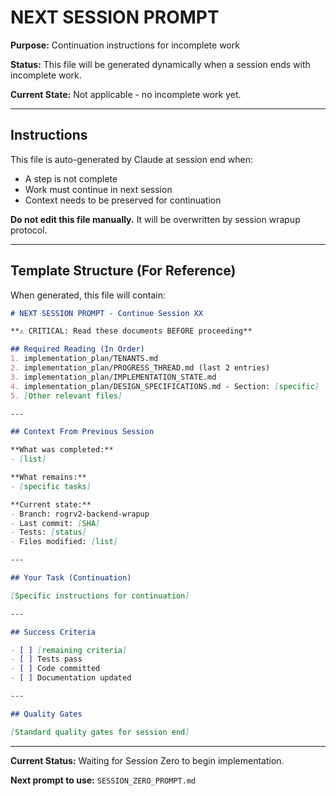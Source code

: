 # NEXT SESSION PROMPT

**Purpose:** Continuation instructions for incomplete work

**Status:** This file will be generated dynamically when a session ends with incomplete work.

**Current State:** Not applicable - no incomplete work yet.

---

## Instructions

This file is auto-generated by Claude at session end when:
- A step is not complete
- Work must continue in next session
- Context needs to be preserved for continuation

**Do not edit this file manually.** It will be overwritten by session wrapup protocol.

---

## Template Structure (For Reference)

When generated, this file will contain:

```markdown
# NEXT SESSION PROMPT - Continue Session XX

**⚠️ CRITICAL: Read these documents BEFORE proceeding**

## Required Reading (In Order)
1. implementation_plan/TENANTS.md
2. implementation_plan/PROGRESS_THREAD.md (last 2 entries)
3. implementation_plan/IMPLEMENTATION_STATE.md
4. implementation_plan/DESIGN_SPECIFICATIONS.md - Section: [specific]
5. [Other relevant files]

---

## Context From Previous Session

**What was completed:**
- [list]

**What remains:**
- [specific tasks]

**Current state:**
- Branch: rogrv2-backend-wrapup
- Last commit: [SHA]
- Tests: [status]
- Files modified: [list]

---

## Your Task (Continuation)

[Specific instructions for continuation]

---

## Success Criteria

- [ ] [remaining criteria]
- [ ] Tests pass
- [ ] Code committed
- [ ] Documentation updated

---

## Quality Gates

[Standard quality gates for session end]
```

---

**Current Status:** Waiting for Session Zero to begin implementation.

**Next prompt to use:** `SESSION_ZERO_PROMPT.md`
